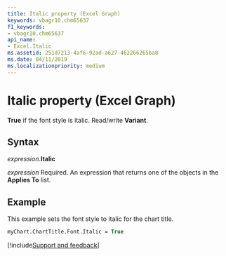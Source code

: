 ```yaml
---
title: Italic property (Excel Graph)
keywords: vbagr10.chm65637
f1_keywords:
- vbagr10.chm65637
api_name:
- Excel.Italic
ms.assetid: 251d7213-4af6-92ad-a627-462266265ba8
ms.date: 04/11/2019
ms.localizationpriority: medium
---
```



# Italic property (Excel Graph)

**True** if the font style is italic. Read/write **Variant**.

## Syntax

_expression_.**Italic**

_expression_ Required. An expression that returns one of the objects in the **Applies To** list.


## Example

This example sets the font style to italic for the chart title.


```vb
myChart.ChartTitle.Font.Italic = True
```

[!include[Support and feedback](~/includes/feedback-boilerplate.md)]